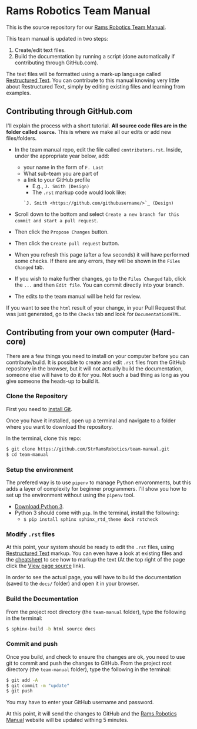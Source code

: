 # Rams Robotics Team Manual
This is the source repository for our [Rams Robotics Team Manual](https://strramsrobotics.github.io/team-manual/).

This team manual is updated in two steps:
1. Create/edit text files.
2. Build the documentation by running a script (done automatically if contributing through GitHub.com).

The text files will be formatted using a mark-up language called [Restructured Text](http://www.sphinx-doc.org/en/master/usage/restructuredtext/basics.html). You can contribute to this manual knowing very little about Restructured Text, simply by editing existing files and learning from examples.

## Contributing through GitHub.com
I'll explain the process with a short tutorial. **All source code files are in the folder called `source`.** This is where we make all our edits or add new files/folders.

- In the team manual repo, edit the file called `contributors.rst`. Inside, under the appropriate year below, add:
    - your name in the form of `F. Last`
    - What sub-team you are part of
    - a link to your GitHub profile
        - E.g., `J. Smith (Design)`
        - The `.rst` markup code would look like: 
        ```
        `J. Smith <https://github.com/githubusername/>`_ (Design)
        ```

- Scroll down to the bottom and select `Create a new branch for this commit and start a pull request`.
- Then click the `Propose Changes` button.
- Then click the `Create pull request` button.
- When you refresh this page (after a few seconds) it will have performed some checks. If there are any errors, they will be shown in the `Files Changed` tab.
- If you wish to make further changes, go to the `Files Changed` tab, click the `...` and then `Edit file`. You can commit directly into your branch.
- The edits to the team manual will be held for review.

If you want to see the `html` result of your change, in your Pull Request that was just generated, go to the `Checks` tab and look for `DocumentationHTML`.

## Contributing from your own computer (Hard-core)
There are a few things you need to install on your computer before you can contribute/build. It is possible to create and edit `.rst` files from the GitHub repository in the browser, but it will not actually build the documentation, someone else will have to do it for you. Not such a bad thing as long as you give someone the heads-up to build it.

### Clone the Repository
First you need to [install Git](https://www.linode.com/docs/development/version-control/how-to-install-git-on-linux-mac-and-windows/).

Once you have it installed, open up a terminal and navigate to a folder where you want to download the repository.

In the terminal, clone this repo:
```sh
$ git clone https://github.com/StrRamsRobotics/team-manual.git
$ cd team-manual
```

### Setup the environment
The prefered way is to use `pipenv` to manage Python envoronments, but this adds a layer of complexity for beginner programmers. I'll show you how to set up the environment without using the `pipenv` tool.

- [Download Python 3](https://www.python.org/downloads/).
- Python 3 should come with `pip`. In the terminal, install the following:
    - `$ pip install sphinx sphinx_rtd_theme doc8 rstcheck`

### Modify `.rst` files
At this point, your system should be ready to edit the `.rst` files, using [Restructured Text](http://www.sphinx-doc.org/en/master/usage/restructuredtext/basics.html) markup. You can even have a look at existing files and the [cheatsheet](https://strramsrobotics.github.io/team-manual/cheatsheet.html) to see how to markup the text (At the top right of the page click the [View page source](https://strramsrobotics.github.io/team-manual/_sources/cheatsheet.rst.txt) link).

In order to see the actual page, you will have to build the documentation (saved to the `docs/` folder) and open it in your browser.

### Build the Documentation
From the project root directory (the `team-manual` folder), type the following in the terminal:

```sh
$ sphinx-build -b html source docs
```

### Commit and push
Once you build, and check to ensure the changes are ok, you need to use git to commit and push the changes to GitHub. From the project root directory (the `team-manual` folder), type the following in the terminal:
```sh
$ git add -A
$ git commit -m "update"
$ git push
```
You may have to enter your GitHub username and password.

At this point, it will send the changes to GitHub and the [Rams Robotics Manual](https://strramsrobotics.github.io/team-manual/) website will be updated withing 5 minutes.
